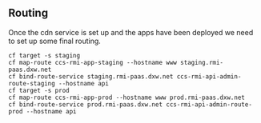 ## Routing

Once the cdn service is set up and the apps have been deployed we need to set up
some final routing.

```
cf target -s staging
cf map-route ccs-rmi-app-staging --hostname www staging.rmi-paas.dxw.net
cf bind-route-service staging.rmi-paas.dxw.net ccs-rmi-api-admin-route-staging --hostname api
cf target -s prod
cf map-route ccs-rmi-app-prod --hostname www prod.rmi-paas.dxw.net
cf bind-route-service prod.rmi-paas.dxw.net ccs-rmi-api-admin-route-prod --hostname api
```
